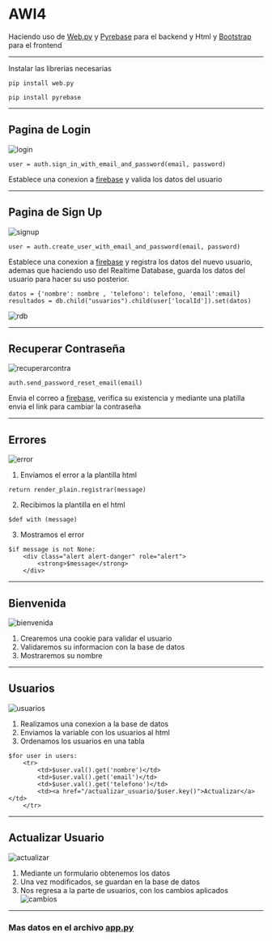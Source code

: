 # AWI4
Haciendo uso de [Web.py](https://webpy.org/) y [Pyrebase](https://github.com/nhorvath/Pyrebase4) para el backend y Html y [Bootstrap](https://getbootstrap.com/) para el frontend

---
Instalar las librerias necesarias

```
pip install web.py
```
```
pip install pyrebase
```
---
## Pagina de Login
![login](https://telegra.ph/file/1f38ddb8ca31724665fb4.png)

```
user = auth.sign_in_with_email_and_password(email, password)
```

Establece una conexion a [firebase](https://console.firebase.google.com/) y valida los datos del usuario

---
## Pagina de Sign Up
![signup](https://telegra.ph/file/4ecf03fa891f641d2b262.png)

```
user = auth.create_user_with_email_and_password(email, password)
```

Establece una conexion a [firebase](https://console.firebase.google.com/) y registra los datos del nuevo usuario, ademas que haciendo uso del Realtime Database, guarda los datos del usuario para hacer su uso posterior.

```
datos = {'nombre': nombre , 'telefono': telefono, 'email':email} 
resultados = db.child("usuarios").child(user['localId']).set(datos)
```

![rdb](https://telegra.ph/file/d53b75a50fb644a0f6dbb.png)

--- 
## Recuperar Contraseña
![recuperarcontra](https://telegra.ph/file/067f87ac89736ef91b151.png)

```
auth.send_password_reset_email(email)
```
Envia el correo a [firebase](https://console.firebase.google.com/), verifica su existencia y mediante una platilla envia el link para cambiar la contraseña

--- 
## Errores
![error](https://telegra.ph/file/c7f056946737041387871.png)

1. Enviamos el error a la plantilla html
```
return render_plain.registrar(message)
```
2. Recibimos la plantilla en el html
```
$def with (message)
```
3. Mostramos el error
```
$if message is not None:
    <div class="alert alert-danger" role="alert">
        <strong>$message</strong>
    </div>
```
---
## Bienvenida
![bienvenida](https://telegra.ph/file/7b78d72a772c353134105.png)

1. Crearemos una cookie para validar el usuario
2. Validaremos su informacion con la base de datos
3. Mostraremos su nombre

---
## Usuarios
![usuarios](https://telegra.ph/file/5aac3db536f1cf996eec1.png)

1. Realizamos una conexion a la base de datos
2. Enviamos la variable con los usuarios al html
3. Ordenamos los usuarios en una tabla
```
$for user in users:
    <tr>
        <td>$user.val().get('nombre')</td>
        <td>$user.val().get('email')</td>
        <td>$user.val().get('telefono')</td>
        <td><a href="/actualizar_usuario/$user.key()">Actualizar</a></td>
    </tr>
```
---
## Actualizar Usuario
![actualizar](https://telegra.ph/file/4cfe8469b65b34175efbf.png)

1. Mediante un formulario obtenemos los datos
2. Una vez modificados, se guardan en la base de datos
3. Nos regresa a la parte de usuarios, con los cambios aplicados
 ![cambios](https://telegra.ph/file/4aa270c86b2d2de6838c8.png)

---

### Mas datos en el archivo [app.py](https://github.com/luisgar289/AWI4/blob/main/app.py)




